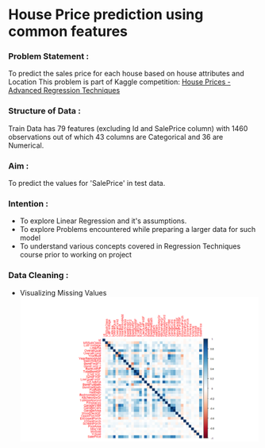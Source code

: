 # House Price prediction using common features

### Problem Statement :
To predict the sales price for each house based on house attributes and Location
This problem is part of Kaggle competition: [House Prices - Advanced Regression Techniques](https://www.kaggle.com/c/house-prices-advanced-regression-techniques)

### Structure of Data :
Train Data has 79 features (excluding Id and SalePrice column) with 1460 observations out of which 43 columns are Categorical and 36 are Numerical.

### Aim :
To predict the values for 'SalePrice' in test data. 

### Intention :
- To explore Linear Regression and it's assumptions. 
- To explore Problems encountered while preparing a larger data for such model
- To understand various concepts covered in Regression Techniques course prior to working on project

### Data Cleaning :
- Visualizing Missing Values
![Predicted performance of Portfolio v/s Nifty](https://github.com/Hemant-Banke/House-Prices/blob/main/img/plot_corrplot?raw=true)









